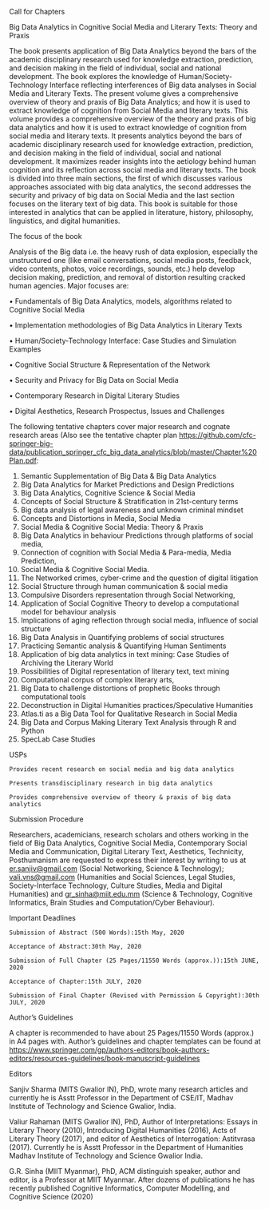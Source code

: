 Call for Chapters

Big Data Analytics in Cognitive Social Media and Literary Texts: Theory and Praxis


The book presents application of Big Data Analytics beyond the bars of the academic disciplinary research used for knowledge extraction, prediction, and decision making in the field of individual, social and national development. The book explores the knowledge of Human/Society-Technology Interface reflecting interferences of Big data analyses in Social Media and Literary Texts. The present volume gives a comprehensive overview of theory and praxis of Big Data Analytics; and how it is used to extract knowledge of cognition from Social Media and literary texts.
This volume provides a comprehensive overview of the theory and praxis of big data analytics and how it is used to extract knowledge of cognition from social media and literary texts. It presents analytics beyond the bars of academic disciplinary research used for knowledge extraction, prediction, and decision making in the field of individual, social and national development. It maximizes reader insights into the aetiology behind human cognition and its reflection across social media and literary texts. 
The book is divided into three main sections, the first of which discusses various approaches associated with big data analytics, the second addresses the security and privacy of big data on Social Media and the last section focuses on the literary text of big data. This book is suitable for those interested in analytics that can be applied in literature, history, philosophy, linguistics, and digital humanities.


The focus of the book 


Analysis of the Big data i.e. the heavy rush of data explosion, especially the unstructured one (like email conversations, social media posts, feedback, video contents, photos, voice recordings, sounds, etc.) help develop decision making, prediction, and removal of distortion resulting cracked human agencies. Major focuses are:


•	Fundamentals of Big Data Analytics, models, algorithms related to Cognitive Social Media

•	Implementation methodologies of Big Data Analytics in Literary Texts

•	Human/Society-Technology Interface: Case Studies and Simulation Examples

•	Cognitive Social Structure & Representation of the Network

•	Security and Privacy for Big Data on Social Media

•	Contemporary Research in Digital Literary Studies

•	Digital Aesthetics, Research Prospectus, Issues and Challenges


The following tentative chapters cover major research and cognate research areas (Also see the tentative chapter plan      	 https://github.com/cfc-springer-big-data/publication_springer_cfc_big_data_analytics/blob/master/Chapter%20Plan.pdf:


1.	Semantic Supplementation of Big Data & Big Data Analytics 
2.	Big Data Analytics for Market Predictions and Design Predictions
3.	Big Data Analytics, Cognitive Science & Social Media
4.	Concepts of Social Structure & Stratification in 21st-century terms 
5.	Big data analysis of legal awareness and unknown criminal mindset
6.	Concepts and Distortions in Media, Social Media 
7.	Social Media & Cognitive Social Media: Theory & Praxis 
8.	Big Data Analytics in behaviour Predictions through platforms of social media, 
9.	Connection of cognition with Social Media & Para-media, Media Prediction, 
10.	Social Media & Cognitive Social Media.
11.	The Networked crimes, cyber-crime and the question of digital litigation 
12.	Social Structure through human communication & social media 
13.	Compulsive Disorders representation through Social Networking, 
14.	Application of Social Cognitive Theory to develop a computational model for behaviour analysis 
15.	Implications of aging reflection through social media, influence of social structure 
16.	Big Data Analysis in Quantifying problems of social structures 
17.	Practicing Semantic analysis & Quantifying Human Sentiments 
18.	Application of big data analytics in text mining: Case Studies of Archiving the Literary World 
19.	Possibilities of Digital representation of literary text, text mining
20.	Computational corpus of complex literary arts, 
21.	Big Data to challenge distortions of prophetic Books through computational tools
22.	Deconstruction in Digital Humanities practices/Speculative Humanities
23.	Atlas.ti as a Big Data Tool for Qualitative Research in Social Media
24.	Big Data and Corpus Making Literary Text Analysis through R and Python
25.	SpecLab Case Studies

USPs

	Provides recent research on social media and big data analytics

	Presents transdisciplinary research in big data analytics

	Provides comprehensive overview of theory & praxis of big data analytics

Submission Procedure

Researchers, academicians, research scholars and others working in the field of Big Data Analytics, Cognitive Social Media, Contemporary Social Media and Communication, Digital Literary Text, Aesthetics, Technicity, Posthumanism are requested to express their interest by writing to us at er.sanjiv@gmail.com (Social Networking, Science & Technology); vali.vns@gmail.com (Humanities and Social Sciences, Legal Studies, Society-Interface Technology, Culture Studies, Media and Digital Humanities) and gr_sinha@miit.edu.mm (Science & Technology, Cognitive Informatics, Brain Studies and Computation/Cyber Behaviour).

Important Deadlines

	Submission of Abstract (500 Words):15th May, 2020

	Acceptance of Abstract:30th May, 2020

	Submission of Full Chapter (25 Pages/11550 Words (approx.)):15th JUNE, 2020

	Acceptance of Chapter:15th JULY, 2020

	Submission of Final Chapter (Revised with Permission & Copyright):30th JULY, 2020


Author’s Guidelines


A chapter is recommended to have about 25 Pages/11550 Words (approx.) in A4 pages with. Author’s guidelines and chapter templates can be found at https://www.springer.com/gp/authors-editors/book-authors-editors/resources-guidelines/book-manuscript-guidelines


Editors

Sanjiv Sharma (MITS Gwalior IN), PhD, wrote many research articles and currently he is Asstt Professor in the Department of CSE/IT, Madhav Institute of Technology and Science Gwalior, India. 

 
Valiur Rahaman (MITS Gwalior IN), PhD, Author of Interpretations: Essays in Literary Theory (2010), Introducing Digital Humanities (2016), Acts of Literary Theory (2017), and editor of Aesthetics of Interrogation: Astitvrasa (2017). Currently he is Asstt Professor in the Department of Humanities Madhav Institute of Technology and Science Gwalior India. 
 
G.R. Sinha (MIIT Myanmar), PhD, ACM distinguish speaker, author and editor, is a Professor at MIIT Myanmar. After dozens of publications he has recently published Cognitive Informatics, Computer Modelling, and Cognitive Science (2020)
 
